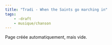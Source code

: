 ```yaml
---
title: "Tradi - When the Saints go marching in"
tags:
    - -draft
    - musique/chanson
---
```


Page créée automatiquement, mais vide.

